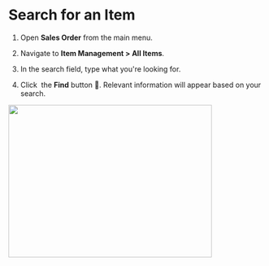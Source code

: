 # Search for an Item

1. Open **Sales Order** from the main menu.

2. Navigate to **Item Management > All Items**.

3. In the search field, type what you're looking for.

4. Click  the **Find** button 🔎. Relevant information will appear based on your search.


<img src="https://github.com/Fx-Professional-Services/HorizonDocs/blob/staginfg/assets/40_search_an_item.png" width="400" height="300">